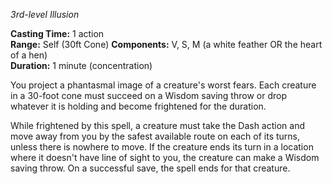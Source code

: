 _3rd-level Illusion_

**Casting Time:** 1 action  
**Range:** Self (30ft Cone)
**Components:** V, S, M (a white feather OR the heart of a hen)  
**Duration:** 1 minute (concentration)

You project a phantasmal image of a creature's worst fears. Each creature in a 30-foot cone must succeed on a Wisdom saving throw or drop whatever it is holding and become frightened for the duration.

While frightened by this spell, a creature must take the Dash action and move away from you by the safest available route on each of its turns, unless there is nowhere to move. If the creature ends its turn in a location where it doesn't have line of sight to you, the creature can make a Wisdom saving throw. On a successful save, the spell ends for that creature.